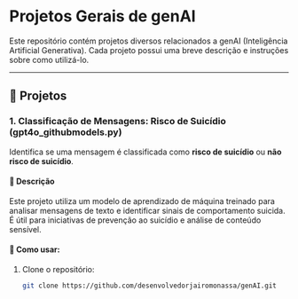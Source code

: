 # Projetos Gerais de genAI

Este repositório contém projetos diversos relacionados a genAI (Inteligência Artificial Generativa). Cada projeto possui uma breve descrição e instruções sobre como utilizá-lo.

---

## 📂 Projetos

### 1. Classificação de Mensagens: Risco de Suicídio (gpt4o_githubmodels.py)
Identifica se uma mensagem é classificada como **risco de suicídio** ou **não risco de suicídio**.

#### 📌 Descrição
Este projeto utiliza um modelo de aprendizado de máquina treinado para analisar mensagens de texto e identificar sinais de comportamento suicida. É útil para iniciativas de prevenção ao suicídio e análise de conteúdo sensível.

#### 🚀 Como usar:
1. Clone o repositório:
   ```bash
   git clone https://github.com/desenvolvedorjairomonassa/genAI.git
